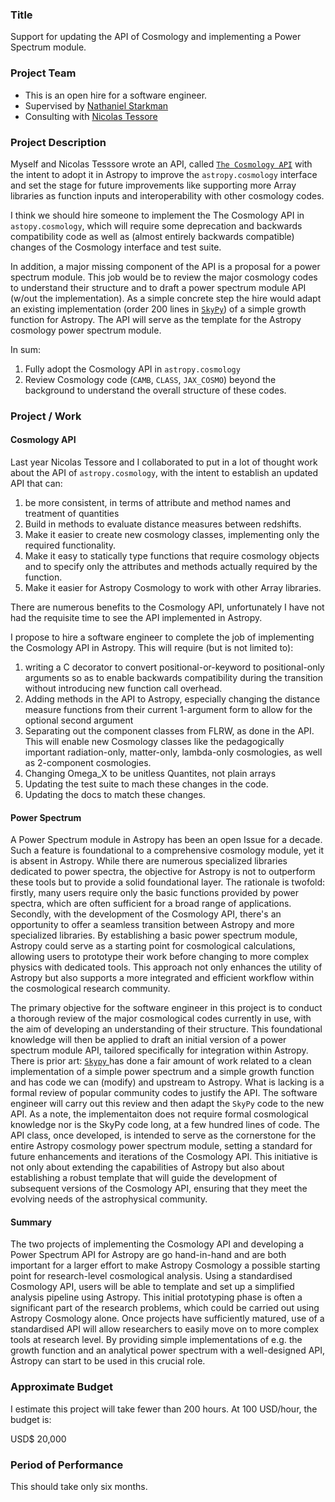 ### Title
Support for updating the API of Cosmology and implementing a Power Spectrum module.

### Project Team

- This is an open hire for a software engineer. 
- Supervised by [Nathaniel Starkman](https://github.com/nstarman)
- Consulting with [Nicolas Tessore](https://www.ucl.ac.uk/astrophysics/people/dr-nicolas-tessore)

### Project Description

Myself and Nicolas Tesssore wrote an API, called [`The Cosmology API`](https://cosmology.readthedocs.io/projects/api/en/latest/) with the intent to adopt it in Astropy to improve the `astropy.cosmology` interface and set the stage for future improvements like supporting more Array libraries as function inputs and interoperability with other cosmology codes.

I think we should hire someone to implement the The Cosmology API in `astopy.cosmology`, which will require some deprecation and backwards compatibility code as well as (almost entirely backwards compatible) changes of the Cosmology interface and test suite.

In addition, a major missing component of the API is a proposal for a power spectrum module. This job would be to review the major cosmology codes to understand their structure and to draft a power spectrum module API (w/out the implementation). As a simple concrete step the hire would adapt an existing implementation (order 200 lines in [`SkyPy`](https://github.com/skypyproject/skypy/blob/module/power_spectrum/skypy/power_spectrum/_eisenstein_hu.py)) of a simple growth function for Astropy. The API  will serve as the template for the Astropy cosmology power spectrum module.

In sum:

1. Fully adopt the Cosmology API in `astropy.cosmology`
2. Review Cosmology code (`CAMB`, `CLASS`, `JAX_COSMO`) beyond the background to understand the overall structure of these codes.


### Project / Work

#### Cosmology API

Last year Nicolas Tessore and I collaborated to put in a lot of thought work about the API of `astropy.cosmology`, with the intent to establish an updated API that can:
1. be more consistent, in terms of attribute and method names and treatment of quantities
2. Build in methods to evaluate distance measures between redshifts.
3. Make it easier to create new cosmology classes, implementing only the required functionality.
4. Make it easy to statically type functions that require cosmology objects and to specify only the attributes and methods actually required by the function.
5. Make it easier for Astropy Cosmology to work with other Array libraries.

There are numerous benefits to the Cosmology API, unfortunately I have not had the requisite time to see the API implemented in Astropy.

I propose to hire a software engineer to complete the job of implementing the Cosmology API in Astropy. This will require (but is not limited to):
1. writing a C decorator to convert positional-or-keyword to positional-only arguments so as to enable backwards compatibility during the transition without introducing new function call overhead.
2. Adding methods in the API to Astropy, especially changing the distance measure functions from their current 1-argument form to allow for the optional second argument
3. Separating out the component classes from FLRW, as done in the API. This will enable new Cosmology classes like the pedagogically important radiation-only, matter-only, lambda-only cosmologies, as well as 2-component cosmologies.
4. Changing Omega_X to be unitless Quantites, not plain arrays
6. Updating the test suite to mach these changes in the code.
7. Updating the docs to match these changes.


#### Power Spectrum

A Power Spectrum module in Astropy has been an open Issue for a decade. Such a feature is foundational to a comprehensive cosmology module, yet it is absent in Astropy. While there are numerous specialized libraries dedicated to power spectra, the objective for Astropy is not to outperform these tools but to provide a solid foundational layer. The rationale is twofold: firstly, many users require only the basic functions provided by power spectra, which are often sufficient for a broad range of applications. Secondly, with the development of the Cosmology API, there's an opportunity to offer a seamless transition between Astropy and more specialized libraries. By establishing a basic power spectrum module, Astropy could serve as a starting point for cosmological calculations, allowing users to prototype their work before changing to more complex physics with dedicated tools. This approach not only enhances the utility of Astropy but also supports a more integrated and efficient workflow within the cosmological research community.

The primary objective for the software engineer in this project is to conduct a thorough review of the major cosmological codes currently in use, with the aim of developing an understanding of their structure. This foundational knowledge will then be applied to draft an initial version of a power spectrum module API, tailored specifically for integration within Astropy. There is prior art: [`Skypy` ](https://github.com/skypyproject/skypy/tree/module/power_spectrum/skypy/power_spectrum) has done a fair amount of work related to a clean implementation of a simple power spectrum and a simple growth function and has code we can (modify) and upstream to Astropy. What is lacking is a formal review of popular community codes to justify the API. 
The software engineer will carry out this review and then adapt the `SkyPy` code to the new API. As a note, the implementaiton does not require formal cosmological knowledge nor is the SkyPy code long, at a few hundred lines of code. The API class, once developed, is intended to serve as the cornerstone for the entire Astropy cosmology power spectrum module, setting a standard for future enhancements and iterations of the Cosmology API. This initiative is not only about extending the capabilities of Astropy but also about establishing a robust template that will guide the development of subsequent versions of the Cosmology API, ensuring that they meet the evolving needs of the astrophysical community.

#### Summary

The two projects of implementing the Cosmology API and developing a Power Spectrum API for Astropy are go hand-in-hand and are both important for a larger effort to make Astropy Cosmology a possible starting point for research-level cosmological analysis. Using a standardised Cosmology API, users will be able to template and set up a simplified analysis pipeline using Astropy. This initial prototyping phase is often a significant part of the research problems, which could be carried out using Astropy Cosmology alone. Once projects have sufficiently matured, use of a standardised API will allow researchers to easily move on to more complex tools at research level. By providing simple implementations of e.g. the growth function and an analytical power spectrum with a well-designed API, Astropy can start to be used in this crucial role.


### Approximate Budget

I estimate this project will take fewer than 200 hours. At 100 USD/hour, the budget is:

USD$ 20,000


### Period of Performance

This should take only six months.
